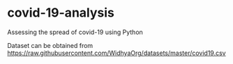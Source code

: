 # covid-19-analysis
Assessing the spread of covid-19 using Python 

Dataset can be obtained from https://raw.githubusercontent.com/WidhyaOrg/datasets/master/covid19.csv
